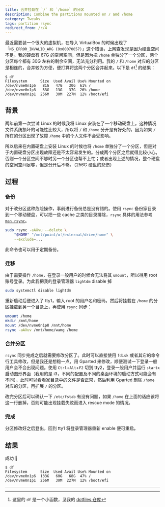 ```yaml
---
title: 合并挂载在 `/` 和 `/home` 的分区
description: Combine the partitions mounted on / and /home
category: Tweaks
tags: partition rsync
redirect_from: /r/4
---
```


最近需要装一个很大的虚拟机，在导入 VirtualBox 的时候出现了「`NS_ERROR_INVALID_ARG (0x80070057)`」这个错误，上网查发现是因为硬盘空间不足。我的硬盘有 67G 的空闲空间，但是因为把 `/home` 单独分了一个分区，两个分区每个都有 30G 左右的剩余空间，无法充分利用。我的 `/` 和 `/home` 对应的分区是相连的，合并较为方便，便打算将这两个分区合并起来。以下是 `df`[^1] 的结果：

```console
$ df
Filesystem      Size  Used Avail Use% Mounted on
/dev/nvme0n1p6   81G   47G   30G  61% /
/dev/nvme0n1p8   53G   13G   37G  26% /home
/dev/nvme0n1p1  256M   30M  227M  12% /boot/efi
```

[^1]: 这里的 `df` 是一个小函数，见我的 [dotfiles 仓库](https://github.com/weirane/dotfiles/blob/2cab6e6/zsh/functions.zsh#L22)

## 背景
两年前第一次尝试 Linux 的时候我将 Linux 安装在了一个移动硬盘上。这种情况文件系统损坏的可能性比较大，所以将 `/` 和 `/home` 分开是有好处的，因为如果 `/` 所在的分区出现了故障 `/home` 中的个人文件不会受影响。

所以后来在内置硬盘上安装 Linux 的时候也将 `/home` 单独分了一个分区，但是对于内置硬盘分区出现故障还是不太容易发生的。分成两个分区之后就得比较小心，否则一个分区空间不够时另一个分区也帮不上忙；或者出现上述的情况，整个硬盘的空闲空间足够，但是分开后不够。（256G 硬盘的悲伤）

## 过程
### 备份
对于改分区这种危险操作，事前进行备份总是没有错的。使用 `rsync` 备份家目录到一个移动硬盘，可以把一些 cache 之类的目录排除，`rsync` 具体的用法参考 [`man rsync`][rsync1]。

```bash
sudo rsync -aAXvu --delete \
    "$HOME" "/mnt/point/of/external/drive/home" \
    --exclude=...
```

此命令也可以用于定期备份。

[rsync1]: https://man.archlinux.org/man/extra/rsync/rsync.1 "rsync(1)"

### 迁移
由于需要操作 `/home`，在登录一般用户的时候会无法将其 `umount`，所以得用 root 账号登录。为此我把我的登录管理器 `lightdm` disable 掉
```bash
sudo systemctl disable lightdm
```
重新启动后便进入了 tty1，输入 root 的用户名和密码，然后将挂载在 `/home` 的分区挂载到另一个目录上，再使用 `rsync` 同步：
```bash
umount /home
mkdir /mnt/home
mount /dev/nvme0n1p8 /mnt/home
rsync -aAXuv /mnt/home/wang /home
```

### 合并分区
`rsync` 同步完成之后就需要修改分区了。此时可以直接使用 `fdisk` 或者其它的命令行工具修改，但是我还是想稳一点，用 Gparted 来修改，顺便测试一下登录一般用户会不会出现问题。使用 `Ctrl`+`Alt`+`F2` 切到 tty2，登录一般用户并运行 `startx` 启动图形界面（我用的是 i3，不同的配置及不同的桌面环境的启动方式可能会有不同），此时可以看看家目录中的文件是否正常，然后利用 Gparted 删除 `/home` 对应的分区，再扩展 `/` 的分区。

改完分区后可以确认一下 `/etc/fstab` 有没有问题，如果 `/home` 在上面的话应该将这一行删掉，否则可能出现挂载失败而进入 rescue mode 的情况。

### 完成
分区修改好之后登出，回到 tty1 将登录管理器重新 enable 便可重启。

## 结果
成功 🎉

```console
$ df
Filesystem      Size  Used Avail Use% Mounted on
/dev/nvme0n1p6  133G   60G   68G  47% /
/dev/nvme0n1p1  256M   30M  227M  12% /boot/efi
```

---
